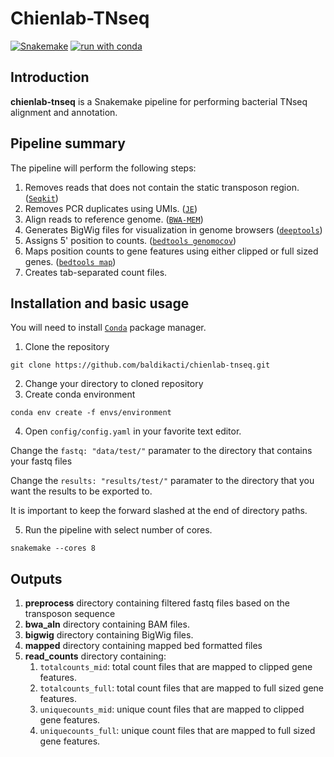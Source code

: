 # Chienlab-TNseq

[![Snakemake](https://img.shields.io/badge/snakemake-≥7.32.4-brightgreen.svg?style=flat)](https://snakemake.readthedocs.io)
[![run with conda](http://img.shields.io/badge/run%20with-conda-3EB049?labelColor=000000&logo=anaconda)](https://docs.conda.io/en/latest/)

## Introduction

**chienlab-tnseq** is a Snakemake pipeline for performing bacterial TNseq alignment and annotation.

## Pipeline summary

The pipeline will perform the following steps:

1. Removes reads that does not contain the static transposon region. ([`Seqkit`](https://bioinf.shenwei.me/seqkit/))
2. Removes PCR duplicates using UMIs. ([`JE`](https://github.com/gbcs-embl/Je))
3. Align reads to reference genome. ([`BWA-MEM`](https://github.com/lh3/bwa/))
4. Generates BigWig files for visualization in genome browsers ([`deeptools`](https://deeptools.readthedocs.io/en/develop/))
5. Assigns 5' position to counts. ([`bedtools genomocov`](https://bedtools.readthedocs.io/en/latest/content/tools/genomecov.html))
6. Maps position counts to gene features using either clipped or full sized genes. ([`bedtools map`](https://bedtools.readthedocs.io/en/latest/content/tools/map.html))
7. Creates tab-separated count files.

## Installation and basic usage

You will need to install [`Conda`](https://docs.conda.io/en/latest/) package manager.

1. Clone the repository
```
git clone https://github.com/baldikacti/chienlab-tnseq.git
```

2. Change your directory to cloned repository
3. Create conda environment
```
conda env create -f envs/environment
```

4. Open `config/config.yaml` in your favorite text editor. 

Change the `fastq: "data/test/"` paramater to the directory that contains your fastq files

Change the `results: "results/test/"` paramater to the directory that you want the results to be exported to.

It is important to keep the forward slashed at the end of directory paths.

5. Run the pipeline with select number of cores.

```
snakemake --cores 8
```

## Outputs

1. **preprocess** directory containing filtered fastq files based on the transposon sequence
2. **bwa_aln** directory containing BAM files.
3. **bigwig** directory containing BigWig files.
4. **mapped** directory containing mapped bed formatted files
5. **read_counts** directory containing:
   1. `totalcounts_mid`: total count files that are mapped to clipped gene features.
   2. `totalcounts_full`: total count files that are mapped to full sized gene features.
   3. `uniquecounts_mid`: unique count files that are mapped to clipped gene features.
   4. `uniquecounts_full`: unique count files that are mapped to full sized gene features.
